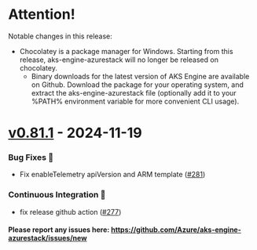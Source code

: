 # Attention!

Notable changes in this release:

- Chocolatey is a package manager for Windows. Starting from this release, aks-engine-azurestack will no longer be released on chocolatey. 
  - Binary downloads for the latest version of AKS Engine are available on Github. Download the package for your operating system, and extract the aks-engine-azurestack file (optionally add it to your %PATH% environment variable for more convenient CLI usage).

<a name="v0.81.1"></a>
# [v0.81.1] - 2024-11-19
### Bug Fixes 🐞
- Fix enableTelemetry apiVersion and ARM template ([#281](https://github.com/Azure/aks-engine-azurestack/issues/281))

### Continuous Integration 💜
- fix release github action ([#277](https://github.com/Azure/aks-engine-azurestack/issues/277))

#### Please report any issues here: https://github.com/Azure/aks-engine-azurestack/issues/new
[Unreleased]: https://github.com/Azure/aks-engine-azurestack/compare/v0.81.1...HEAD
[v0.81.1]: https://github.com/Azure/aks-engine-azurestack/compare/v0.81.0...v0.81.1
